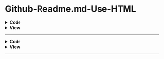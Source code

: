 # Github-Readme.md-Use-HTML

<details><summary><b> Code </b></summary>

HTML code snippets that you can use to make your GitHub `README.md` file more organized and beautiful:
  
### Collapsible Sections

```html
<details>
  <summary><b>Installation</b></summary>
  <ul>
    <li>Step 1: Download the repository.</li>
    <li>Step 2: Navigate to the project directory.</li>
    <li>Step 3: Install dependencies using <code>npm install</code>.</li>
  </ul>
</details>

<details>
  <summary><b>Usage</b></summary>
  <ul>
    <li>Start the development server using <code>npm start</code>.</li>
    <li>Open your browser and go to <code>http://localhost:3000</code>.</li>
  </ul>
</details>

<details>
  <summary><b>Deployment</b></summary>
  <ul>
    <li>Build the project using <code>npm run build</code>.</li>
    <li>Deploy the <code>build</code> folder to your server.</li>
  </ul>
</details>
```

### Table

```html
<table>
  <tr>
    <th>Command</th>
    <th>Description</th>
  </tr>
  <tr>
    <td><code>git init</code></td>
    <td>Initialize a new Git repository</td>
  </tr>
  <tr>
    <td><code>git clone &lt;url&gt;</code></td>
    <td>Clone an existing repository</td>
  </tr>
  <tr>
    <td><code>git add &lt;file&gt;</code></td>
    <td>Add file contents to the index</td>
  </tr>
  <tr>
    <td><code>git commit -m "message"</code></td>
    <td>Record changes to the repository</td>
  </tr>
  <tr>
    <td><code>git push</code></td>
    <td>Update remote refs along with associated objects</td>
  </tr>
</table>
```

### Highlighted Note

```html
<p style="background-color: #f9f9f9; padding: 10px; border-left: 5px solid #ccc;">
  <strong>Note:</strong> Make sure to replace <code>&lt;placeholder&gt;</code> with actual values.
</p>
```

### Image with Caption

```html
<figure>
  <img src="https://via.placeholder.com/150" alt="Sample Image">
  <figcaption>Figure 1: Sample Image</figcaption>
</figure>
```

### Blockquote

```html
<blockquote>
  <p>"The only limit to our realization of tomorrow is our doubts of today." - Franklin D. Roosevelt</p>
</blockquote>
```

### Horizontal Line

```html
<hr>
```

### Badges

```html
<p>
  <img src="https://img.shields.io/badge/license-MIT-blue.svg" alt="License: MIT">
  <img src="https://img.shields.io/badge/build-passing-brightgreen.svg" alt="Build: Passing">
  <img src="https://img.shields.io/badge/version-1.0.0-orange.svg" alt="Version: 1.0.0">
</p>
```

### Code Block

```html
<pre>
<code>
function helloWorld() {
  console.log('Hello, world!');
}
</code>
</pre>
```

These snippets should help you create a more attractive and organized `README.md` file for your GitHub repository. Feel free to modify and customize them to suit your needs.

</details>

<details><summary><b> View </b></summary>
  
### Collapsible Sections

<details>
  <summary><b>Installation</b></summary>
  <ul>
    <li>Step 1: Download the repository.</li>
    <li>Step 2: Navigate to the project directory.</li>
    <li>Step 3: Install dependencies using <code>npm install</code>.</li>
  </ul>
</details>

<details>
  <summary><b>Usage</b></summary>
  <ul>
    <li>Start the development server using <code>npm start</code>.</li>
    <li>Open your browser and go to <code>http://localhost:3000</code>.</li>
  </ul>
</details>

<details>
  <summary><b>Deployment</b></summary>
  <ul>
    <li>Build the project using <code>npm run build</code>.</li>
    <li>Deploy the <code>build</code> folder to your server.</li>
  </ul>
</details>

### Table

<table>
  <tr>
    <th>Command</th>
    <th>Description</th>
  </tr>
  <tr>
    <td><code>git init</code></td>
    <td>Initialize a new Git repository</td>
  </tr>
  <tr>
    <td><code>git clone &lt;url&gt;</code></td>
    <td>Clone an existing repository</td>
  </tr>
  <tr>
    <td><code>git add &lt;file&gt;</code></td>
    <td>Add file contents to the index</td>
  </tr>
  <tr>
    <td><code>git commit -m "message"</code></td>
    <td>Record changes to the repository</td>
  </tr>
  <tr>
    <td><code>git push</code></td>
    <td>Update remote refs along with associated objects</td>
  </tr>
</table>

### Highlighted Note

<p style="background-color: #f9f9f9; padding: 10px; border-left: 5px solid #ccc;">
  <strong>Note:</strong> Make sure to replace <code>&lt;placeholder&gt;</code> with actual values.
</p>

### Image with Caption

<figure>
  <img src="https://via.placeholder.com/150" alt="Sample Image">
  <figcaption>Figure 1: Sample Image</figcaption>
</figure>

### Blockquote

```html
<blockquote>
  <p>"The only limit to our realization of tomorrow is our doubts of today." - Franklin D. Roosevelt</p>
</blockquote>
```

### Horizontal Line

<hr>

### Badges

<p>
  <img src="https://img.shields.io/badge/license-MIT-blue.svg" alt="License: MIT">
  <img src="https://img.shields.io/badge/build-passing-brightgreen.svg" alt="Build: Passing">
  <img src="https://img.shields.io/badge/version-1.0.0-orange.svg" alt="Version: 1.0.0">
</p>

### Code Block

<pre>
<code>
function helloWorld() {
  console.log('Hello, world!');
}
</code>
</pre>

</details>

<hr>

<details><summary><b> Code </b></summary>
  
50 unique HTML code snippets you can use to enhance your GitHub `README.md` file:

### 1. Collapsible Section
```html
<details>
  <summary><b>Introduction</b></summary>
  <p>This is a project about...</p>
</details>
```

### 2. Image
```html
<img src="https://via.placeholder.com/300" alt="Placeholder Image">
```

### 3. Link
```html
<a href="https://github.com">Visit GitHub</a>
```

### 4. Bold Text
```html
<b>Important Note:</b> Please read the documentation carefully.
```

### 5. Italic Text
```html
<i>This is italic text.</i>
```

### 6. Strikethrough
```html
<s>This text is no longer relevant.</s>
```

### 7. Ordered List
```html
<ol>
  <li>First item</li>
  <li>Second item</li>
  <li>Third item</li>
</ol>
```

### 8. Unordered List
```html
<ul>
  <li>First item</li>
  <li>Second item</li>
  <li>Third item</li>
</ul>
```

### 9. Inline Code
```html
<p>Use the <code>git status</code> command to check your repository status.</p>
```

### 10. Code Block
```html
<pre>
<code>
def hello_world():
    print("Hello, world!")
</code>
</pre>
```

### 11. Horizontal Rule
```html
<hr>
```

### 12. Blockquote
```html
<blockquote>
  <p>This is a blockquote.</p>
</blockquote>
```

### 13. Table with Headers
```html
<table>
  <tr>
    <th>Feature</th>
    <th>Description</th>
  </tr>
  <tr>
    <td>Feature 1</td>
    <td>Description of feature 1.</td>
  </tr>
</table>
```

### 14. Table without Headers
```html
<table>
  <tr>
    <td>Item 1</td>
    <td>Details about item 1.</td>
  </tr>
  <tr>
    <td>Item 2</td>
    <td>Details about item 2.</td>
  </tr>
</table>
```

### 15. Highlighted Text
```html
<p style="background-color: #f0f0f0; padding: 10px;">This text is highlighted.</p>
```

### 16. Badge
```html
<p>
  <img src="https://img.shields.io/badge/status-active-brightgreen">
</p>
```

### 17. Button
```html
<button>Click Me</button>
```

### 18. Header
```html
<h1>Main Header</h1>
<h2>Sub Header</h2>
```

### 19. Paragraph
```html
<p>This is a paragraph of text.</p>
```

### 20. Anchor Link
```html
<a name="section1">Section 1</a>
```

### 21. Emojis
```html
<p>😀 😃 😄</p>
```

### 22. Line Break
```html
<br>
```

### 23. Font Color
```html
<p style="color: red;">This text is red.</p>
```

### 24. Font Size
```html
<p style="font-size: 20px;">This text is larger.</p>
```

### 25. Blockquote with Citation
```html
<blockquote>
  <p>This is a quote.</p>
  <footer>— Source</footer>
</blockquote>
```

### 26. Subscript Text
```html
<p>This is <sub>subscript</sub> text.</p>
```

### 27. Superscript Text
```html
<p>This is <sup>superscript</sup> text.</p>
```

### 28. Highlighted Code
```html
<pre>
<code class="language-python">
print("Hello, world!")
</code>
</pre>
```

### 29. Embedded YouTube Video
```html
<iframe width="560" height="315" src="https://www.youtube.com/embed/dQw4w9WgXcQ" frameborder="0" allowfullscreen></iframe>
```

### 30. Formatted Date
```html
<time datetime="2024-08-06">August 6, 2024</time>
```

### 31. Comment
```html
<!-- This is a comment -->
```

### 32. Section
```html
<section>
  <h2>Section Title</h2>
  <p>Section content...</p>
</section>
```

### 33. Header with Link
```html
<h2 id="intro">Introduction</h2>
```

### 34. Definition List
```html
<dl>
  <dt>HTML</dt>
  <dd>A markup language for creating web pages.</dd>
</dl>
```

### 35. Nested List
```html
<ul>
  <li>Item 1
    <ul>
      <li>Subitem 1</li>
      <li>Subitem 2</li>
    </ul>
  </li>
  <li>Item 2</li>
</ul>
```

### 36. Figure with Image and Caption
```html
<figure>
  <img src="https://via.placeholder.com/150" alt="Placeholder Image">
  <figcaption>Figure 1: Placeholder Image</figcaption>
</figure>
```

### 37. Highlighted Note
```html
<p style="background-color: #e7f3fe; padding: 10px; border-left: 5px solid #2196F3;">
  <strong>Note:</strong> This is a highlighted note.
</p>
```

### 38. Centered Text
```html
<p style="text-align: center;">This text is centered.</p>
```

### 39. External Link
```html
<a href="https://www.example.com" target="_blank">Open Example</a>
```

### 40. Unordered List with Custom Bullets
```html
<ul style="list-style-type: square;">
  <li>Square bullet point</li>
  <li>Another item</li>
</ul>
```

### 41. Inline Math
```html
<p>Math equation: <code>E = mc^2</code></p>
```

### 42. Scrollable Text
```html
<div style="overflow: auto; height: 100px;">
  <p>This is a scrollable text block...</p>
</div>
```

### 43. Table with Borders
```html
<table border="1">
  <tr>
    <th>Header 1</th>
    <th>Header 2</th>
  </tr>
  <tr>
    <td>Data 1</td>
    <td>Data 2</td>
  </tr>
</table>
```

### 44. Responsive Image
```html
<img src="https://via.placeholder.com/300" alt="Responsive Image" style="width: 100%; height: auto;">
```

### 45. Progress Bar
```html
<progress value="70" max="100">70%</progress>
```

### 46. Ordered List with Roman Numerals
```html
<ol type="I">
  <li>First item</li>
  <li>Second item</li>
</ol>
```

### 47. Table with Column Span
```html
<table>
  <tr>
    <th colspan="2">Header</th>
  </tr>
  <tr>
    <td>Cell 1</td>
    <td>Cell 2</td>
  </tr>
</table>
```

### 48. Tooltip
```html
<p title="This is a tooltip">Hover over this text.</p>
```

### 49. Customized Button
```html
<button style="background-color: blue; color: white; border: none; padding: 10px 20px;">Custom Button</button>
```

### 50. Container with Border
```html
<div style="border: 2px solid black; padding: 10px;">
  <p>Content inside a bordered container.</p>
</div>
```

These snippets will help you add various elements to your `README.md` file, making it more interactive and visually appealing. Feel free to customize them further to fit your specific needs.

</details>

<details><summary><b> View </b></summary>
  
50 unique HTML code snippets you can use to enhance your GitHub `README.md` file:

### 1. Collapsible Section

<details>
  <summary><b>Introduction</b></summary>
  <p>This is a project about...</p>
</details>


### 2. Image

<img src="https://via.placeholder.com/300" alt="Placeholder Image">


### 3. Link

<a href="https://github.com">Visit GitHub</a>


### 4. Bold Text

<b>Important Note:</b> Please read the documentation carefully.


### 5. Italic Text

<i>This is italic text.</i>


### 6. Strikethrough

<s>This text is no longer relevant.</s>


### 7. Ordered List

<ol>
  <li>First item</li>
  <li>Second item</li>
  <li>Third item</li>
</ol>


### 8. Unordered List

<ul>
  <li>First item</li>
  <li>Second item</li>
  <li>Third item</li>
</ul>


### 9. Inline Code

<p>Use the <code>git status</code> command to check your repository status.</p>


### 10. Code Block

<pre>
<code>
def hello_world():
    print("Hello, world!")
</code>
</pre>


### 11. Horizontal Rule

<hr>


### 12. Blockquote

<blockquote>
  <p>This is a blockquote.</p>
</blockquote>


### 13. Table with Headers

<table>
  <tr>
    <th>Feature</th>
    <th>Description</th>
  </tr>
  <tr>
    <td>Feature 1</td>
    <td>Description of feature 1.</td>
  </tr>
</table>


### 14. Table without Headers

<table>
  <tr>
    <td>Item 1</td>
    <td>Details about item 1.</td>
  </tr>
  <tr>
    <td>Item 2</td>
    <td>Details about item 2.</td>
  </tr>
</table>


### 15. Highlighted Text

<p style="background-color: #f0f0f0; padding: 10px;">This text is highlighted.</p>


### 16. Badge

<p>
  <img src="https://img.shields.io/badge/status-active-brightgreen">
</p>


### 17. Button

<button>Click Me</button>


### 18. Header

<h1>Main Header</h1>
<h2>Sub Header</h2>


### 19. Paragraph

<p>This is a paragraph of text.</p>


### 20. Anchor Link

<a name="section1">Section 1</a>


### 21. Emojis

<p>😀 😃 😄</p>


### 22. Line Break

<br>


### 23. Font Color

<p style="color: red;">This text is red.</p>


### 24. Font Size

<p style="font-size: 20px;">This text is larger.</p>


### 25. Blockquote with Citation

<blockquote>
  <p>This is a quote.</p>
  <footer>— Source</footer>
</blockquote>


### 26. Subscript Text

<p>This is <sub>subscript</sub> text.</p>


### 27. Superscript Text

<p>This is <sup>superscript</sup> text.</p>


### 28. Highlighted Code

<pre>
<code class="language-python">
print("Hello, world!")
</code>
</pre>


### 29. Embedded YouTube Video

<iframe width="560" height="315" src="https://www.youtube.com/embed/dQw4w9WgXcQ" frameborder="0" allowfullscreen></iframe>


### 30. Formatted Date

<time datetime="2024-08-06">August 6, 2024</time>


### 31. Comment

<!-- This is a comment -->


### 32. Section

<section>
  <h2>Section Title</h2>
  <p>Section content...</p>
</section>


### 33. Header with Link

<h2 id="intro">Introduction</h2>


### 34. Definition List

<dl>
  <dt>HTML</dt>
  <dd>A markup language for creating web pages.</dd>
</dl>


### 35. Nested List

<ul>
  <li>Item 1
    <ul>
      <li>Subitem 1</li>
      <li>Subitem 2</li>
    </ul>
  </li>
  <li>Item 2</li>
</ul>


### 36. Figure with Image and Caption

<figure>
  <img src="https://via.placeholder.com/150" alt="Placeholder Image">
  <figcaption>Figure 1: Placeholder Image</figcaption>
</figure>


### 37. Highlighted Note

<p style="background-color: #e7f3fe; padding: 10px; border-left: 5px solid #2196F3;">
  <strong>Note:</strong> This is a highlighted note.
</p>


### 38. Centered Text

<p style="text-align: center;">This text is centered.</p>


### 39. External Link

<a href="https://www.example.com" target="_blank">Open Example</a>


### 40. Unordered List with Custom Bullets

<ul style="list-style-type: square;">
  <li>Square bullet point</li>
  <li>Another item</li>
</ul>


### 41. Inline Math

<p>Math equation: <code>E = mc^2</code></p>


### 42. Scrollable Text

<div style="overflow: auto; height: 100px;">
  <p>This is a scrollable text block...</p>
</div>


### 43. Table with Borders

<table border="1">
  <tr>
    <th>Header 1</th>
    <th>Header 2</th>
  </tr>
  <tr>
    <td>Data 1</td>
    <td>Data 2</td>
  </tr>
</table>


### 44. Responsive Image

<img src="https://via.placeholder.com/300" alt="Responsive Image" style="width: 100%; height: auto;">


### 45. Progress Bar

<progress value="70" max="100">70%</progress>


### 46. Ordered List with Roman Numerals

<ol type="I">
  <li>First item</li>
  <li>Second item</li>
</ol>


### 47. Table with Column Span

<table>
  <tr>
    <th colspan="2">Header</th>
  </tr>
  <tr>
    <td>Cell 1</td>
    <td>Cell 2</td>
  </tr>
</table>


### 48. Tooltip

<p title="This is a tooltip">Hover over this text.</p>


### 49. Customized Button

<button style="background-color: blue; color: white; border: none; padding: 10px 20px;">Custom Button</button>


### 50. Container with Border

<div style="border: 2px solid black; padding: 10px;">
  <p>Content inside a bordered container.</p>
</div>

These snippets will help you add various elements to your `README.md` file, making it more interactive and visually appealing. Feel free to customize them further to fit your specific needs.

</details>

<hr>
